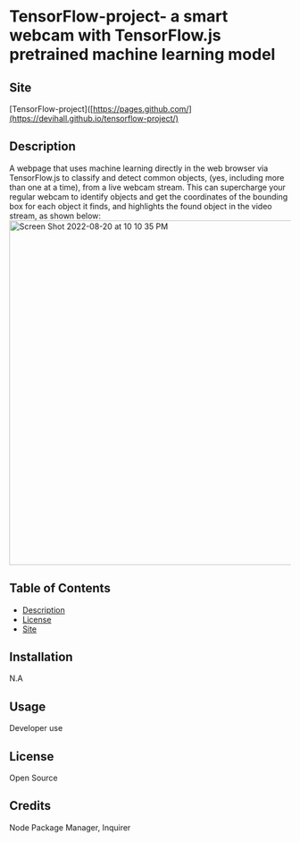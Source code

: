 # TensorFlow-project- a smart webcam with TensorFlow.js pretrained machine learning model

## Site
 [TensorFlow-project]([https://pages.github.com/](https://devihall.github.io/tensorflow-project/)

## Description
A webpage that uses machine learning directly in the web browser via TensorFlow.js to classify and detect common objects, (yes, including more than one at a time), from a live webcam stream.
This can supercharge your regular webcam to identify objects and get the coordinates of the bounding box for each object it finds, and highlights the found object in the video stream, as shown below:
<img width="616" alt="Screen Shot 2022-08-20 at 10 10 35 PM" src="https://user-images.githubusercontent.com/107077794/185772776-19889b35-569b-467f-80c6-d8acbca4560a.png">

## Table of Contents

- [Description](#description)
- [License](#license)
- [Site](#site)


## Installation
N.A

## Usage
Developer use

## License
Open Source

## Credits
Node Package Manager, Inquirer


